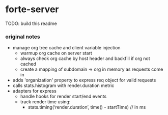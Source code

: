 # forte-server

TODO: build this readme

### original notes
* manage org tree cache and client variable injection
    * warmup org cache on server start
    * always check org cache by host header and backfill if org not cached
    * create a mapping of subdomain => org in memory as requests come in
* adds 'organization' property to express req object for valid requests
* calls stats.histogram with render.duration metric
* adapters for express
    * handle hooks for render start/end events
    * track render time using:
        * stats.timing(‘render.duration’, time() - startTime) // in ms